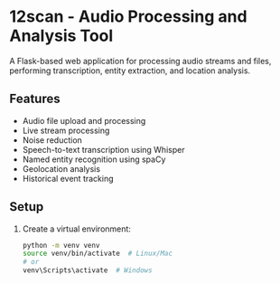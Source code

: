 # 12scan - Audio Processing and Analysis Tool

A Flask-based web application for processing audio streams and files, performing transcription, entity extraction, and location analysis.

## Features
- Audio file upload and processing
- Live stream processing
- Noise reduction
- Speech-to-text transcription using Whisper
- Named entity recognition using spaCy
- Geolocation analysis
- Historical event tracking

## Setup
1. Create a virtual environment:
   ```bash
   python -m venv venv
   source venv/bin/activate  # Linux/Mac
   # or
   venv\Scripts\activate  # Windows
